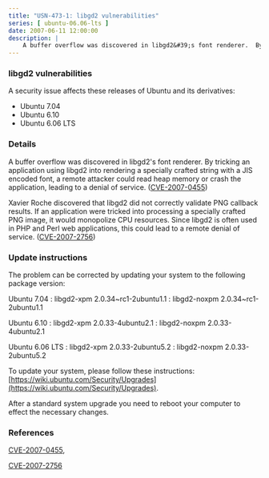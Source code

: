 ```yaml
---
title: "USN-473-1: libgd2 vulnerabilities"
series: [ ubuntu-06.06-lts ]
date: 2007-06-11 12:00:00
description: |
    A buffer overflow was discovered in libgd2&#39;s font renderer.  By tricking an application using libgd2 into rendering a specially crafted string with a JIS encoded font, a remote attacker could read heap memory or crash the application, leading to a denial of service. ([CVE-2007-0455](http://people.ubuntu.com/~ubuntu-security/cve/CVE-2007-0455))
--- 
```

 
### libgd2 vulnerabilities

A security issue affects these releases of Ubuntu and its derivatives:

* Ubuntu 7.04
* Ubuntu 6.10
* Ubuntu 6.06 LTS

### Details

A buffer overflow was discovered in libgd2&#39;s font renderer. By tricking an application using libgd2 into rendering a specially crafted string with a JIS encoded font, a remote attacker could read heap memory or crash the application, leading to a denial of service. ([CVE-2007-0455](http://people.ubuntu.com/~ubuntu-security/cve/CVE-2007-0455))

Xavier Roche discovered that libgd2 did not correctly validate PNG callback results. If an application were tricked into processing a specially crafted PNG image, it would monopolize CPU resources. Since libgd2 is often used in PHP and Perl web applications, this could lead to a remote denial of service. ([CVE-2007-2756](http://people.ubuntu.com/~ubuntu-security/cve/CVE-2007-2756))

### Update instructions

The problem can be corrected by updating your system to the following package version:

Ubuntu 7.04
 : libgd2-xpm <span>2.0.34~rc1-2ubuntu1.1</span>
 : libgd2-noxpm <span>2.0.34~rc1-2ubuntu1.1</span>

Ubuntu 6.10
 : libgd2-xpm <span>2.0.33-4ubuntu2.1</span>
 : libgd2-noxpm <span>2.0.33-4ubuntu2.1</span>

Ubuntu 6.06 LTS
 : libgd2-xpm <span>2.0.33-2ubuntu5.2</span>
 : libgd2-noxpm <span>2.0.33-2ubuntu5.2</span>

To update your system, please follow these instructions: [https://wiki.ubuntu.com/Security/Upgrades](https://wiki.ubuntu.com/Security/Upgrades).

After a standard system upgrade you need to reboot your computer to effect the necessary changes.

### References

 [CVE-2007-0455](http://people.ubuntu.com/~ubuntu-security/cve/CVE-2007-0455), 

 [CVE-2007-2756](http://people.ubuntu.com/~ubuntu-security/cve/CVE-2007-2756)
 
